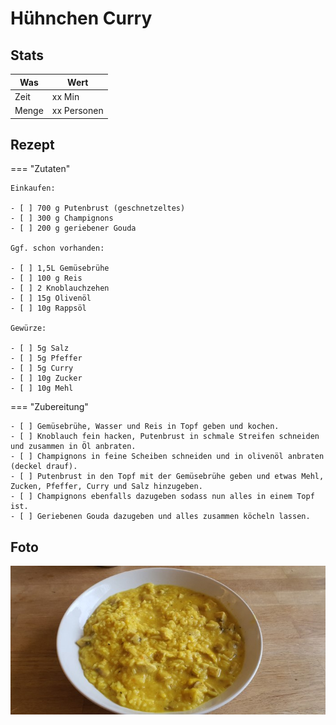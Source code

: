 # Hühnchen Curry

## Stats

| Was   | Wert        |
|-------|-------------|
| Zeit  | xx Min      |
| Menge | xx Personen |

## Rezept

=== "Zutaten"

    Einkaufen:

    - [ ] 700 g Putenbrust (geschnetzeltes)
    - [ ] 300 g Champignons
    - [ ] 200 g geriebener Gouda

    Ggf. schon vorhanden:

    - [ ] 1,5L Gemüsebrühe
    - [ ] 100 g Reis
    - [ ] 2 Knoblauchzehen
    - [ ] 15g Olivenöl
    - [ ] 10g Rappsöl

    Gewürze:

    - [ ] 5g Salz
    - [ ] 5g Pfeffer
    - [ ] 5g Curry
    - [ ] 10g Zucker
    - [ ] 10g Mehl

=== "Zubereitung"

    - [ ] Gemüsebrühe, Wasser und Reis in Topf geben und kochen.
    - [ ] Knoblauch fein hacken, Putenbrust in schmale Streifen schneiden und zusammen in Öl anbraten.
    - [ ] Champignons in feine Scheiben schneiden und in olivenöl anbraten (deckel drauf).
    - [ ] Putenbrust in den Topf mit der Gemüsebrühe geben und etwas Mehl, Zucken, Pfeffer, Curry und Salz hinzugeben.
    - [ ] Champignons ebenfalls dazugeben sodass nun alles in einem Topf ist. 
    - [ ] Geriebenen Gouda dazugeben und alles zusammen köcheln lassen.

## Foto

![chicken-curry](_chicken-curry.jpg)
